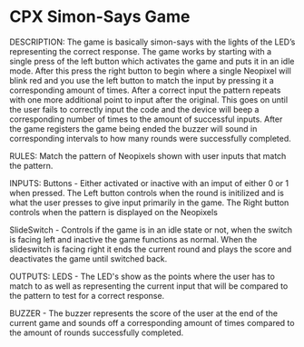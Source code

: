 # CPX Simon-Says Game
DESCRIPTION: The game is basically simon-says with the lights of the LED’s representing the correct response. The game works by starting with a single press of the left button which activates the game and puts it in an idle mode. After this press the right button to begin where a single Neopixel will blink red and you use the left button to match the input by pressing it a corresponding amount of times. After a correct input the pattern repeats with one more additional point to input after the original. This goes on until the user fails to correctly input the code and the device will beep a corresponding number of times to the amount of successful inputs. 
After the game registers the game being ended the buzzer will sound in corresponding intervals to how many rounds were successfully completed.

RULES: Match the pattern of Neopixels shown with user inputs that match the pattern.

INPUTS: 
Buttons - Either activated or inactive with an imput of either 0 or 1 when pressed.
The Left button controls when the round is initilized and is what the user presses to give input primarily in the game.
The Right button controls when the pattern is displayed on the Neopixels

SlideSwitch - Controls if the game is in an idle state or not, when the switch is facing left and inactive the game functions as normal. When the slideswitch is facing right it ends the current round and plays the score and deactivates the game until switched back.

OUTPUTS:
LEDS - The LED's show as the points where the user has to match to as well as representing the current input that will be compared to the pattern to test for a correct response. 

BUZZER - The buzzer represents the score of the user at the end of the current game and sounds off a corresponding amount of times compared to the amount of rounds successfully completed.
